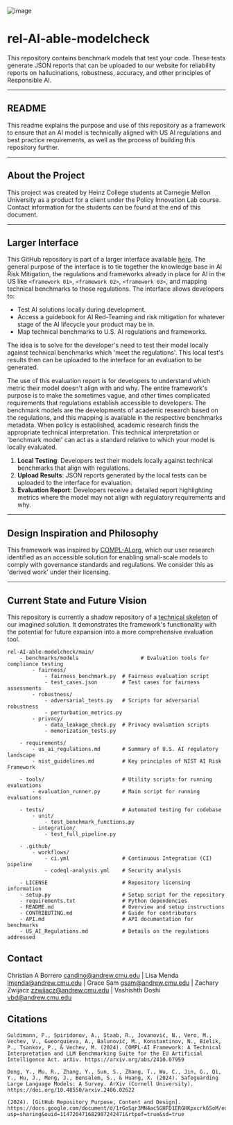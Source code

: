 ![image](https://github.com/user-attachments/assets/772095dd-08f9-40ca-a51d-fc78de642139)

# rel-AI-able-modelcheck

This repository contains benchmark models that test your code. These tests generate JSON reports that can be uploaded to our website for reliability reports on hallucinations, robustness, accuracy, and other principles of Responsible AI.

---

## README

This readme explains the purpose and use of this repository as a framework to ensure that an AI model is technically aligned with US AI regulations and best practice requirements, as well as the process of building this repository further.

---

## About the Project

This project was created by Heinz College students at Carnegie Mellon University as a product for a client under the Policy Innovation Lab course. Contact information for the students can be found at the end of this document.

---

## Larger Interface

This GitHub repository is part of a larger interface available [here](https://www.figma.com/design/RscbuGdIkKUeYIRttQDe3y/PIL-Prototype-Design-(FINAL)?node-id=19-2&node-type=frame&t=UQGstsrZyB9uHryP-0). The general purpose of the interface is to tie together the knowledge base in AI Risk Mitigation, the regulations and frameworks already in place for AI in the US like `<framework 01>`, `<framework 02>`, `<framework 03>`, and mapping technical benchmarks to those regulations. The interface allows developers to:

- Test AI solutions locally during development.
- Access a guidebook for AI Red-Teaming and risk mitigation for whatever stage of the AI lifecycle your product may be in.
- Map technical benchmarks to U.S. AI regulations and frameworks.

The idea is to solve for the developer's need to test their model locally against technical benchmarks which 'meet the regulations'. This local test's results then can be uploaded to the interface for an evaluation to be generated. 

The use of this evaluation report is for developers to understand which metric their model doesn't align with and why. The entire framework's purpose is to make the sometimes vague, and other times complicated requirements that regulations establish accessible to developers. The benchmark models are the developments of academic research based on the regulations, and this mapping is available in the respective benchmarks metadata. When policy is established, academic research finds the appropriate technical interpretation. This technical interpretation or 'benchmark model' can act as a standard relative to which your model is locally evaluated.

1. **Local Testing**: Developers test their models locally against technical benchmarks that align with regulations.
2. **Upload Results**: JSON reports generated by the local tests can be uploaded to the interface for evaluation.
3. **Evaluation Report**: Developers receive a detailed report highlighting metrics where the model may not align with regulatory requirements and why.

---

## Design Inspiration and Philosophy

This framework was inspired by [COMPL-AI.org](https://compl-ai.org), which our user research identified as an accessible solution for enabling small-scale models to comply with governance standards and regulations. We consider this as 'derived work' under their licensing.

---

## Current State and Future Vision

This repository is currently a shadow repository of a [technical skeleton](https://www.figma.com/board/ycLIN9PbiAIPOJN3tg6Ci8/PIL-Prototype-Dump?node-id=0-1&node-type=canvas&t=VxSOic7BbE73AU8R-0) of our imagined solution. It demonstrates the framework's functionality with the potential for future expansion into a more comprehensive evaluation tool.

```
rel-AI-able-modelcheck/main/
    - benchmarks/models                    # Evaluation tools for compliance testing
        - fairness/
            - fairness_benchmark.py  # Fairness evaluation script
            - test_cases.json        # Test cases for fairness assessments
        - robustness/
            - adversarial_tests.py   # Scripts for adversarial robustness
            - perturbation_metrics.py
        - privacy/
            - data_leakage_check.py  # Privacy evaluation scripts
            - memorization_tests.py

    - requirements/
        - us_ai_regulations.md       # Summary of U.S. AI regulatory landscape
        - nist_guidelines.md         # Key principles of NIST AI Risk Framework

    - tools/                         # Utility scripts for running evaluations
        - evaluation_runner.py       # Main script for running evaluations

    - tests/                         # Automated testing for codebase
        - unit/
            - test_benchmark_functions.py
        - integration/
            - test_full_pipeline.py

    - .github/
        - workflows/
            - ci.yml                 # Continuous Integration (CI) pipeline
            - codeql-analysis.yml    # Security analysis

    - LICENSE                        # Repository licensing information
    - setup.py                       # Setup script for the repository
    - requirements.txt               # Python dependencies
    - README.md                      # Overview and setup instructions
    - CONTRIBUTING.md                # Guide for contributors
    - API.md                         # API documentation for benchmarks
    - US_AI_Regulations.md           # Details on the regulations addressed
```
## Contact
  Christian A Borrero candino@andrew.cmu.edu | Lisa Menda lmenda@andrew.cmu.edu | Grace Sam gsam@andrew.cmu.edu | Zachary Zwijacz zzwijacz@andrew.cmu.edu | Vashishth Doshi vbd@andrew.cmu.edu

## Citations
    Guldimann, P., Spiridonov, A., Staab, R., Jovanović, N., Vero, M., Vechev, V., Gueorguieva, A., Balunović, M., Konstantinov, N., Bielik, P., Tsankov, P., & Vechev, M. (2024). COMPL-AI Framework: A Technical Interpretation and LLM Benchmarking Suite for the EU Artificial Intelligence Act. arXiv. https://arxiv.org/abs/2410.07959
        
    Dong, Y., Mu, R., Zhang, Y., Sun, S., Zhang, T., Wu, C., Jin, G., Qi, Y., Hu, J., Meng, J., Bensalem, S., & Huang, X. (2024). Safeguarding Large Language Models: A Survey. ArXiv (Cornell University). https://doi.org/10.48550/arxiv.2406.02622
    
    (2024). [GitHub Repository Purpose, Content and Design]. https://docs.google.com/document/d/1rGoSqr3MN4ac5GHFD1ERGHKpxcrk6SoM/edit?usp=sharing&ouid=114720471682987242471&rtpof=true&sd=true
